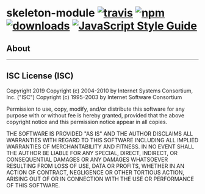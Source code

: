 # skeleton-module [![travis][travis-image]][travis-url] [![npm][npm-image]][npm-url] [![downloads][downloads-image]][downloads-url] [![JavaScript Style Guide](https://img.shields.io/badge/code_style-standard-brightgreen.svg)](https://standardjs.com)

[travis-image]: https://travis-ci.org/kamicast/skeleton-module.svg?branch=master
[travis-url]: https://travis-ci.org/kamicast/skeleton-module
[npm-image]: https://img.shields.io/npm/v/kamicast/skeleton-module.svg
[npm-url]: https://npmjs.org/package/kamicast/skeleton-module
[downloads-image]: https://img.shields.io/npm/dm/@kamicast/skeleton-module.svg
[downloads-url]: https://www.npmjs.com/package/@kamicast/skeleton-module

## About

---

## ISC License (ISC)

Copyright 2019 <Kamicast>
Copyright (c) 2004-2010 by Internet Systems Consortium, Inc. ("ISC")
Copyright (c) 1995-2003 by Internet Software Consortium


Permission to use, copy, modify, and/or distribute this software for any purpose with or without fee is hereby granted, provided that the above copyright notice and this permission notice appear in all copies.

THE SOFTWARE IS PROVIDED "AS IS" AND THE AUTHOR DISCLAIMS ALL WARRANTIES WITH REGARD TO THIS SOFTWARE INCLUDING ALL IMPLIED WARRANTIES OF MERCHANTABILITY AND FITNESS. IN NO EVENT SHALL THE AUTHOR BE LIABLE FOR ANY SPECIAL, DIRECT, INDIRECT, OR CONSEQUENTIAL DAMAGES OR ANY DAMAGES WHATSOEVER RESULTING FROM LOSS OF USE, DATA OR PROFITS, WHETHER IN AN ACTION OF CONTRACT, NEGLIGENCE OR OTHER TORTIOUS ACTION, ARISING OUT OF OR IN CONNECTION WITH THE USE OR PERFORMANCE OF THIS SOFTWARE.
